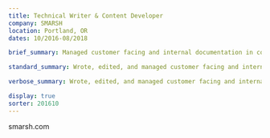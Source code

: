 ```yaml
---
title: Technical Writer & Content Developer
company: SMARSH
location: Portland, OR
dates: 10/2016-08/2018

brief_summary: Managed customer facing and internal documentation in collaboration with Product Managers and SMEs.

standard_summary: Wrote, edited, and managed customer facing and internal documentation in collaboration with Product Managers and SMEs; built lightweight content management tools and administered multiple content management systems.

verbose_summary: Wrote, edited, and managed customer facing and internal documentation in collaboration with Product Managers and SMEs; built lightweight content management tools and administered multiple content management systems (SharePoint, Salesforce, Confluence, WalkMe, SnagIt).

display: true
sorter: 201610
---
```

smarsh.com

